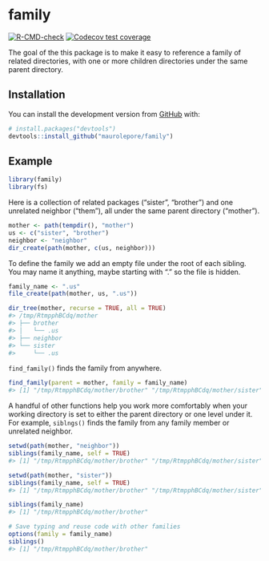 
<!-- README.md is generated from README.Rmd. Please edit that file -->

# family

<!-- badges: start -->

[![R-CMD-check](https://github.com/maurolepore/family/workflows/R-CMD-check/badge.svg)](https://github.com/maurolepore/family/actions)
[![Codecov test
coverage](https://codecov.io/gh/maurolepore/family/branch/master/graph/badge.svg)](https://codecov.io/gh/maurolepore/family?branch=master)
<!-- badges: end -->

The goal of the this package is to make it easy to reference a family of
related directories, with one or more children directories under the
same parent directory.

## Installation

You can install the development version from
[GitHub](https://github.com/) with:

``` r
# install.packages("devtools")
devtools::install_github("maurolepore/family")
```

## Example

``` r
library(family)
library(fs)
```

Here is a collection of related packages (“sister”, “brother”) and one
unrelated neighbor (“them”), all under the same parent directory
(“mother”).

``` r
mother <- path(tempdir(), "mother")
us <- c("sister", "brother")
neighbor <- "neighbor"
dir_create(path(mother, c(us, neighbor)))
```

To define the family we add an empty file under the root of each
sibling. You may name it anything, maybe starting with “.” so the file
is hidden.

``` r
family_name <- ".us"
file_create(path(mother, us, ".us"))

dir_tree(mother, recurse = TRUE, all = TRUE)
#> /tmp/RtmpphBCdq/mother
#> ├── brother
#> │   └── .us
#> ├── neighbor
#> └── sister
#>     └── .us
```

`find_family()` finds the family from anywhere.

``` r
find_family(parent = mother, family = family_name)
#> [1] "/tmp/RtmpphBCdq/mother/brother" "/tmp/RtmpphBCdq/mother/sister"
```

A handful of other functions help you work more comfortably when your
working directory is set to either the parent directory or one level
under it. For example, `siblngs()` finds the family from any family
member or unrelated neighbor.

``` r
setwd(path(mother, "neighbor"))
siblings(family_name, self = TRUE)
#> [1] "/tmp/RtmpphBCdq/mother/brother" "/tmp/RtmpphBCdq/mother/sister"

setwd(path(mother, "sister"))
siblings(family_name, self = TRUE)
#> [1] "/tmp/RtmpphBCdq/mother/brother" "/tmp/RtmpphBCdq/mother/sister"

siblings(family_name)
#> [1] "/tmp/RtmpphBCdq/mother/brother"

# Save typing and reuse code with other families
options(family = family_name)
siblings()
#> [1] "/tmp/RtmpphBCdq/mother/brother"
```
